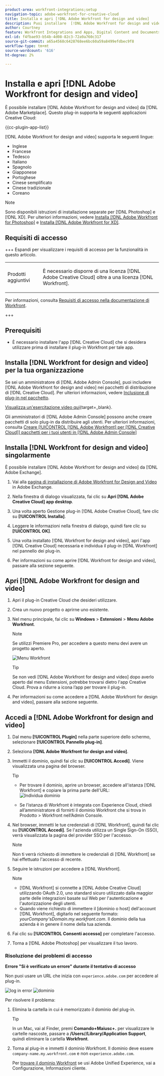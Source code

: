 ```yaml
---
product-area: workfront-integrations;setup
navigation-topic: adobe-workfront-for-creative-cloud
title: Installa e apri [!DNL Adobe Workfront for design and video]
description: Puoi installare  [!DNL Adobe Workfront for design and video]  da Adobe Marketplace.
author: Courtney
feature: Workfront Integrations and Apps, Digital Content and Documents
exl-id: f4fbae93-b54b-4d08-82c3-72a9a760c317
source-git-commit: a65a4568c6428768ee6bc60a59a8499efdbec9f8
workflow-type: tm+mt
source-wordcount: '616'
ht-degree: 2%

---
```


# Installa e apri [!DNL Adobe Workfront for design and video]

È possibile installare [!DNL Adobe Workfront for design and video] da [!DNL Adobe Marketplace]. Questo plug-in supporta le seguenti applicazioni Creative Cloud:

{{cc-plugin-app-list}}

[!DNL Adobe Workfront for design and video] supporta le seguenti lingue:

* Inglese
* Francese
* Tedesco
* Italiano
* Spagnolo
* Giapponese
* Portoghese
* Cinese semplificato
* Cinese tradizionale
* Coreano

>[!NOTE]
>
>Sono disponibili istruzioni di installazione separate per [!DNL Photoshop] e [!DNL XD]. Per ulteriori informazioni, vedere [Installa [!DNL Adobe Workfront for Photoshop]](/help/quicksilver/workfront-integrations-and-apps/adobe-workfront-for-creative-cloud/wf-cc-install-ps.md) e [Installa [!DNL Adobe Workfront for XD]](/help/quicksilver/workfront-integrations-and-apps/adobe-workfront-for-creative-cloud/wf-adobe-xd-install.md).


## Requisiti di accesso

+++ Espandi per visualizzare i requisiti di accesso per la funzionalità in questo articolo.

<table style="table-layout:auto"> 
 <col> 
 </col> 
 <col> 
 </col> 
 <tbody> 
 <!-- <tr> 
   <td role="rowheader">[!DNL Adobe Workfront] package/td> 
   <td> <p>Any</p> </td> 
  </tr> 
  <tr data-mc-conditions=""> 
   <td role="rowheader">[!DNL Adobe Workfront] license*</td> 
   <td>
   <p>Standard</p>
    <p>Work or higher</p> </td> 
  </tr> -->
  <tr> 
   <td role="rowheader">Prodotti aggiuntivi</td> 
   <td><p>È necessario disporre di una licenza [!DNL Adobe Creative Cloud] oltre a una licenza [!DNL Workfront].</p></td> 
  </tr> 
 </tbody> 
</table>

Per informazioni, consulta [Requisiti di accesso nella documentazione di Workfront](/help/quicksilver/administration-and-setup/add-users/access-levels-and-object-permissions/access-level-requirements-in-documentation.md).

+++

## Prerequisiti

* È necessario installare l&#39;app [!DNL Creative Cloud] che si desidera utilizzare prima di installare il plug-in Workfront per tale app.

## Installa [!DNL Workfront for design and video] per la tua organizzazione

Se sei un amministratore di [!DNL Adobe Admin Console], puoi includere [!DNL Adobe Workfront for design and video] nei pacchetti di distribuzione di [!DNL Creative Cloud]. Per ulteriori informazioni, vedere [Inclusione di plug-in nel pacchetto](https://helpx.adobe.com/in/enterprise/using/manage-extensions.html).

[Visualizza un&#39;esercitazione video qui](https://www.youtube.com/watch?v=zzvXNLIBzrc){target=_blank}.

Gli amministratori di [!DNL Adobe Admin Console] possono anche creare pacchetti di solo plug-in da distribuire agli utenti. Per ulteriori informazioni, consulta [Creare [!UICONTROL [!DNL Adobe Workfront] per [!DNL Creative Cloud]] pacchetti per i tuoi utenti in [!DNL Adobe Admin Console]](/help/quicksilver/administration-and-setup/configure-integrations/create-plugin-only-packages.md)

## Installa [!DNL Workfront for design and video] singolarmente

È possibile installare [!DNL Adobe Workfront for design and video] da [!DNL Adobe Exchange].

1. Vai alla [pagina di installazione di Adobe Workfront for Design and Video](https://adobe.com/go/cc_plugins_discover_plugin?pluginId=108938&workflow=share) in Adobe Exchange.
1. Nella finestra di dialogo visualizzata, fai clic su **Apri [!DNL Adobe Creative Cloud] app desktop**.
1. Una volta aperto Gestione plug-in [!DNL Adobe Creative Cloud], fare clic su **[!UICONTROL Installa]**.
1. Leggere le informazioni nella finestra di dialogo, quindi fare clic su **[!UICONTROL OK]**.
1. Una volta installato [!DNL Workfront for design and video], apri l&#39;app [!DNL Creative Cloud] necessaria e individua il plug-in [!DNL Workfront] nel pannello dei plug-in.

1. Per informazioni su come aprire [!DNL Workfront for design and video], passare alla sezione seguente.

## Apri [!DNL Adobe Workfront for design and video]

1. Apri il plug-in Creative Cloud che desideri utilizzare.

1. Crea un nuovo progetto o aprirne uno esistente.

1. Nel menu principale, fai clic su **Windows** > **Estensioni** > **Menu Adobe Workfront**.

   >[!NOTE]
   >
   >Se utilizzi Premiere Pro, per accedere a questo menu devi avere un progetto aperto.

   ![Menu Workfront](assets/adobe-workfront-menu.png)


   >[!TIP]
   >
   >Se non vedi [!DNL Adobe Workfront for design and video] dopo averlo aperto dal menu Estensioni, potrebbe trovarsi dietro l&#39;app Creative Cloud. Prova a ridurre a icona l’app per trovare il plug-in.

1. Per informazioni su come accedere a [!DNL Adobe Workfront for design and video], passare alla sezione seguente.


## Accedi a [!DNL Adobe Workfront for design and video]

1. Dal menu **[!UICONTROL Plugin]** nella parte superiore dello schermo, selezionare **[!UICONTROL Pannello plug-in]**.
1. Seleziona **[!DNL Adobe Workfront for design and video]**.
1. Immetti il dominio, quindi fai clic su **[!UICONTROL Accedi]**. Viene visualizzata una pagina del browser.

   >[!TIP]
   >
   >* Per trovare il dominio, aprire un browser, accedere all&#39;istanza [!DNL Workfront] e copiare la prima parte dell&#39;URL:\
   >![Individua dominio](assets/domain-350x50.png)
   >
   > * Se l’istanza di Workfront è integrata con Experience Cloud, chiedi all’amministratore di fornirti il dominio Workfront che si trova in Prodotto > Workfront nell’Admin Console.

1. Nel browser, immetti le tue credenziali di [!DNL Workfront], quindi fai clic su **[!UICONTROL Accedi]**. Se l&#39;azienda utilizza un Single Sign-On (SSO), verrà visualizzata la pagina del provider SSO per l&#39;accesso.

   >[!NOTE]
   >
   >Non ti verrà richiesto di immettere le credenziali di [!DNL Workfront] se hai effettuato l&#39;accesso di recente.

1. Seguire le istruzioni per accedere a [!DNL Workfront].

   >[!NOTE]
   >
   >* [!DNL Workfront] si connette a [!DNL Adobe Creative Cloud] utilizzando OAuth 2.0, uno standard sicuro utilizzato dalla maggior parte delle integrazioni basate sul Web per l&#39;autenticazione e l&#39;autorizzazione degli utenti.
   >* Quando viene richiesto di immettere il [dominio o host] dell&#39;account [!DNL Workfront], digitarlo nel seguente formato: *yourCompany&#39;sDomain.my.workfront.com*. Il dominio della tua azienda è in genere il nome della tua azienda.

1. Fai clic su **[!UICONTROL Consenti accesso]** per completare l&#39;accesso.
1. Torna a [!DNL Adobe Photoshop] per visualizzare il tuo lavoro.

### Risoluzione dei problemi di accesso

**Errore &quot;Si è verificato un errore&quot; durante il tentativo di accesso**


Non puoi usare un URL che inizia con `experience.adobe.com` per accedere al plug-in.

![log in error](assets/plugin-log-in-error.png) ![dominio](assets/incorrect-domain.png)


Per risolvere il problema:

1. Elimina la cartella in cui è memorizzato il dominio del plug-in.

   >[!TIP]
   >
   >In un Mac, vai al Finder, premi **Comando+Maiusc+.** per visualizzare le cartelle nascoste, passare a **/Users//Library/Application Support**, quindi eliminare la cartella **Workfront**.


1. Torna al plug-in e immetti il dominio Workfront. Il dominio deve essere `company-name.my.workfront.com` e non `experience.adobe.com`.

   Per [trovare il dominio Workfront](/help/quicksilver/wf-api/tips-tricks-and-troubleshooting/locate-domain-for-api.md) se usi Adobe Unified Experience, vai a Configurazione, Informazioni cliente.
